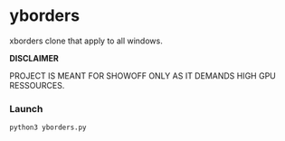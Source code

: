 # yborders
xborders clone that apply to all windows.

**DISCLAIMER**

PROJECT IS MEANT FOR SHOWOFF ONLY AS IT DEMANDS HIGH GPU RESSOURCES.

### Launch

```bash
python3 yborders.py
```
